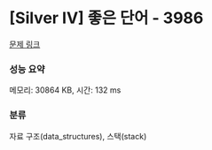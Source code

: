 # [Silver IV] 좋은 단어 - 3986 

[문제 링크](https://www.acmicpc.net/problem/3986) 

### 성능 요약

메모리: 30864 KB, 시간: 132 ms

### 분류

자료 구조(data_structures), 스택(stack)

